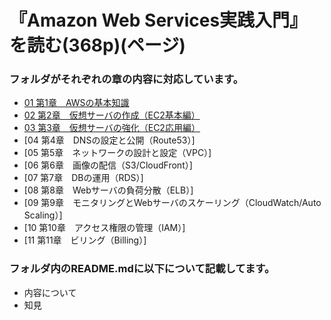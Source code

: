 # 『Amazon Web Services実践入門』を読む(368p)(ページ)


### フォルダがそれぞれの章の内容に対応しています。
* [01 第1章　AWSの基本知識](https://github.com/yuta0428/mixaca2018_yyy/tree/aws/01)
* [02 第2章　仮想サーバの作成（EC2基本編）](https://github.com/yuta0428/mixaca2018_yyy/tree/aws/02)
* [03 第3章　仮想サーバの強化（EC2応用編）](https://github.com/yuta0428/mixaca2018_yyy/tree/aws/03)
* [04 第4章　DNSの設定と公開（Route53）]
* [05 第5章　ネットワークの設計と設定（VPC）]
* [06 第6章　画像の配信（S3/CloudFront）]
* [07 第7章　DBの運用（RDS）]
* [08 第8章　Webサーバの負荷分散（ELB）]
* [09 第9章　モニタリングとWebサーバのスケーリング（CloudWatch/Auto Scaling）]
* [10 第10章　アクセス権限の管理（IAM）]
* [11 第11章　ビリング（Billing）]


### フォルダ内のREADME.mdに以下について記載してます。
* 内容について
* 知見
